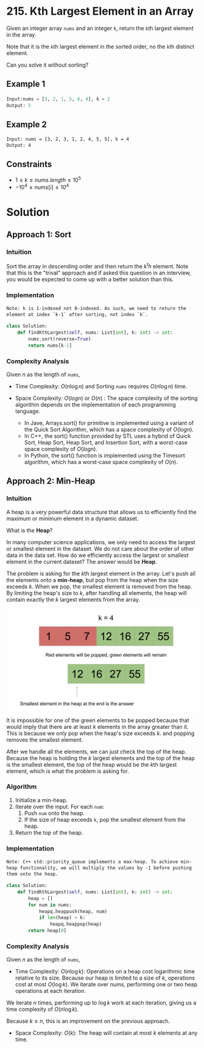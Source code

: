 # 215. Kth Largest Element in an Array

Given an integer array `nums` and an integer `k`, return the `k`th largest element in the array.

Note that it is the `k`th largest element in the sorted order, no the `k`th distinct element.

Can you solve it without sorting?

## Example 1

```python
Input:nums = [3, 2, 1, 5, 6, 4], k = 2
Output: 5
```

## Example 2

```
Input: nums = [3, 2, 3, 1, 2, 4, 5, 5], k = 4
Output: 4
```

## Constraints

* $1 \leq k \leq nums.length \leq 10^5$
* $-10^4 \leq nums[i] \leq 10^4$


# Solution

## Approach 1: Sort

### Intuition

Sort the array in descending order and then return the $k^th$ element. Note that this is the "trival" approach and if asked this question in an interview, you would be expected to come up with a better solution than this.

### Implementation

```
Note: k is 1-indexed not 0-indexed. As such, we need to return the element at index `k-1` after sorting, not index `k`.
```

```python
class Solution:
    def findKthLargest(self, nums: List[int], k: int) -> int:
        nums.sort(reverse=True)
        return nums[k-1]
```

### Complexity Analysis

Given $n$ as the length of `nums`,

* Time Complexity: $O(n \log n)$ and Sorting `nums` requires $O(n \log n)$ time.

* Space Complexity: $O(log n)$ or $O(n)$ : The space complexity of the sorting algorithm depends on the implementation of each programming language.

    * In Jave, Arrays.sort() for primitive is implemented using a variant of the Quick Sort Algorithm, which has a space complexity of $O(log n)$.
    * In C++, the sort() function provided by STL uses a hybrid of Quick Sort, Heap Sort, Heap Sort, and Insertion Sort, with a worst-case space complexity of $O(log n)$. 
    * In Python, the sort() function is implemented using the Timesort algorithm, which has a worst-case space complexity of $O(n)$.

## Approach 2: Min-Heap

### Intuition

A heap is a very powerful data structure that allows us to efficiently find the maximum or minimum element in a dynamic dataset.

What is the **Heap**?

In many computer science applications, we only need to access the largest or smallest element in the dataset. We do not care about the order of other data in the data set. How do we efficiently access the largest or smallest element in the current dataset? The answer would be **Heap**.


The problem is asking for the $k$th largest element in the array. Let's push all the elements onto a **min-heap**, but pop from the heap when the size exceeds $k$. When we pop, the smallest  element is removed from the heap. By limiting the heap's size to $k$, after handling all elements, the heap will contain exactly the $k$ largest elements from the array.

![alt text](../Figures/Meta/MinHeap.png)

It is impossible for one of the green elements to be popped because that would imply that there are at least $k$ elements in the array greater than it. This is because we only pop when the heap's size exceeds $k$. and popping removes the smallest element.

After we handle all the elements, we can just check the top of the heap. Because the heap is holding the $k$ largest elements and the top of the heap is the smallest element, the top of the heap would be the $k$th largest element, which is what the problem is asking for.


### Algorithm

1. Initialize a min-heap.
2. Iterate over the input. For each `num`:
    1. Push `num` onto the heap.
    2. If the size of heap exceeds `k`, pop the smallest element from the heap.
3. Return the top of the heap.

### Implementation

```
Note: C++ std::priority_queue implements a max-heap. To achieve min-heap functionality, we will multiply the values by -1 before pushing them onto the heap.
```

```python
class Solution:
    def findKthLargest(self, nums: List[int], k: int) -> int:
        heap = []
        for num in nums:
            heapq.heappush(heap, num)
            if len(heap) > k:
                heapq.heappop(heap)
        return heap[0]
```

### Complexity Analysis

Given $n$ as the length of `nums`,

* Time Complexity: $O(n \log k)$: Operations on a heap cost logarithmic time relative to its size. Because our heap is limited to a size of $k$, operations cost at most $O(\log k)$. We iterate over $nums$, performing one or two heap operations at each iteration.

We iterate $n$ times, performing up to $\log k$ work at each iteration, giving us a time complexity of $O(n \log k)$.

Because $k \leq n$, this is an improvement on the previous approach.

* Space Complexity: $O(k)$: The heap will contain at most $k$ elements at any time.